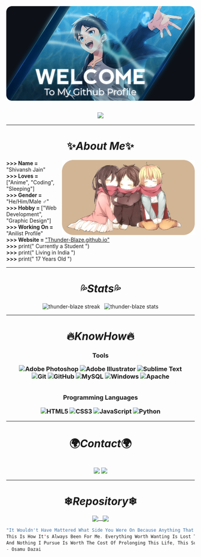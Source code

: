 <img align="center" src="./Assets/Github Welcome.png">
<p align="center"><br>
<img src="https://readme-typing-svg.demolab.com?font=Montserrat&weight=500&size=16&duration=3000&pause=1500&color=06BEE1&center=true&vCenter=true&width=700&height=20&lines=01010011+01001000+01001001+01010110+01000001+01001110+01010011+01001000">
</p>
<hr>
<h1 align="center"><b>✨<i>About Me</i>✨</b></h1>
<img width=355 align="right" src="./Assets/Eren-Mikasa-Armin.png">
<div align="left"><b>>>> Name = </b>"Shivansh Jain"
<br><b> >>> Loves = </b>["Anime", "Coding", "Sleeping"]
<br><b> >>> Gender = </b>"He/Him/Male ♂️"
<br><b> >>> Hobby = </b>["Web Development", "Graphic Design"]
<br><b> >>> Working On = </b>"Anilist Profile"
<br><b> >>> Website = </b><a href="thunder-blaze.github.io">"Thunder-Blaze.github.io"</a>
<br><b> >>></b> print(" Currently a Student ")
<br><b> >>></b> print(" Living in India ")
<br><b> >>></b> print(" 17 Years Old ")</div>


<hr><h1 align="center"><b>💦<i>Stats</i>💦</b></h1>
<div align="center">

<img width=388 align="center" src="https://github-readme-streak-stats.herokuapp.com?user=thunder-blaze&theme=react&border_radius=10&background=102060&border=E2F1F1&fire=00FFFF&ring=06BEE1&sideLabels=06BEE1&currStreakNum=00FFFF&currStreakLabel=00FFFF&sideNums=00FFFF&dates=E2F1F1" alt="thunder-blaze streak" /> &nbsp; <img width=420 align="center" src="https://github-readme-stats.vercel.app/api?username=thunder-blaze&hide=issues&count_private=true&text_bold=false&cache_seconds=86400&border_radius=10&icon_color=06BEE1&show_icons=true&locale=en&include_all_commits=true&text_color=E2F1F1&title_color=00FFFF&bg_color=102060" alt="thunder-blaze stats" />

</div>


<hr><h1 align="center"><b>🔥<i>KnowHow</i>🔥</b></h1>
<center>
<h3 align=center>

Tools

![Adobe Photoshop](https://img.shields.io/badge/adobe%20photoshop-%2340D0FB.svg?style=for-the-badge&logo=adobe%20photoshop&logoColor=white) ![Adobe Illustrator](https://img.shields.io/badge/Adobe%20Illustrator-FF9A00.svg?style=for-the-badge&logo=Adobe%20illustrator&logoColor=white) ![Sublime Text](https://img.shields.io/badge/Sublime%20Text-4C4C4C.svg?style=for-the-badge&logo=visual-studio-code&logoColor=white)<br> 
![Git](https://img.shields.io/badge/-Git-F44D27?style=for-the-badge&logo=Git&logoColor=white) ![GitHub](https://img.shields.io/badge/github-%23121011.svg?style=for-the-badge&logo=github&logoColor=white) ![MySQL](https://img.shields.io/badge/MySQL-%230089FF?style=for-the-badge&logo=MySQL&logoColor=white) ![Windows](https://img.shields.io/badge/Windows-8900FF?style=for-the-badge&logo=Windows&logoColor=white) ![Apache](https://img.shields.io/badge/-Apache-D22128?style=for-the-badge&logo=Apache&logoColor=white)
<br><br>

Programming Languages

![HTML5](https://img.shields.io/badge/html5-%23E34F26.svg?style=for-the-badge&logo=html5&logoColor=white) ![CSS3](https://img.shields.io/badge/css3-%231572B6.svg?style=for-the-badge&logo=css3&logoColor=white) ![JavaScript](https://img.shields.io/badge/javascript-%23323330.svg?style=for-the-badge&logo=javascript&logoColor=%23F7DF1E) ![Python](https://img.shields.io/badge/python-3670A0?style=for-the-badge&logo=python&logoColor=ffdd54)
</h4></center>


<hr><h1 align="center"><b>🌍<i>Contact</i>🌍</b></h1> 
<p align="center"><br>
<a href="https://open.spotify.com/user/5ojj992bis628lmgecss28cry?si=ec0efcb17eaa42ad&nd=1"><img src="https://img.shields.io/badge/Spotify-1ED760?style=for-the-badge&logo=spotify&logoColor=white"></a> <a href="https://anilist.co/user/ThunderBlaze/"><img src="https://img.shields.io/badge/AniList-AniList-blue?style=for-the-badge&logo=Anilist&logoColor=white&labelColor=%2306BEE1&color=%2306BEE1&label="></a>


<hr><h1 align="center"><b>❄<i>Repository</i>❄</b></h1> 
<div align="center">
 
<a href="https://github.com/thunder-blaze/Anilist-CSS"><img width=400 align="center" src="https://github-readme-stats.vercel.app/api/pin/?username=thunder-blaze&repo=Anilist-CSS&border_radius=10&icon_color=06BEE1&locale=en&include_all_commits=true&text_color=E2F1F1&title_color=00FFFF&bg_color=102060" /></a><a href="https://github.com/thunder-blaze/thunder-blaze.github.io"> &nbsp; <img width=400 align="center" src="https://github-readme-stats.vercel.app/api/pin/?username=thunder-blaze&repo=thunder-blaze.github.io&border_radius=10&icon_color=06BEE1&locale=en&include_all_commits=true&text_color=E2F1F1&title_color=00FFFF&bg_color=102060" /></a>
</div>

```scala
"It Wouldn't Have Mattered What Side You Were On Because Anything That I Never Want To Lose Is Always Lost.
This Is How It's Always Been For Me. Everything Worth Wanting Is Lost The Moment I Obtain It.
And Nothing I Pursue Is Worth The Cost Of Prolonging This Life, This Suffering."
- Osamu Dazai
```
